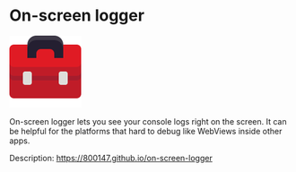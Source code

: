 # On-screen logger

![icon](./favicon.svg)

On-screen logger lets you see your console logs right on the screen. It
can be helpful for the platforms that hard to debug like WebViews inside
other apps.

Description: <https://800147.github.io/on-screen-logger>
